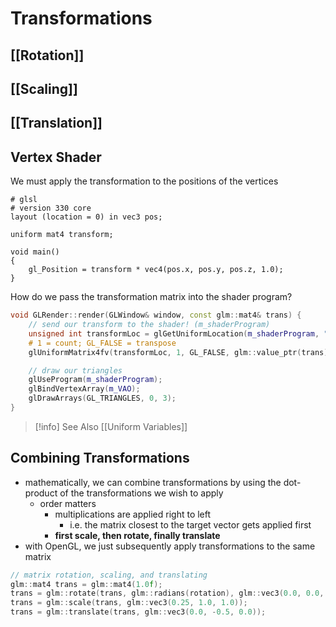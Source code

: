 # Transformations
## [[Rotation]]
## [[Scaling]]
## [[Translation]]
## Vertex Shader
We must apply the transformation to the positions of the vertices
```clike
# glsl
# version 330 core
layout (location = 0) in vec3 pos;

uniform mat4 transform;

void main()
{
	gl_Position = transform * vec4(pos.x, pos.y, pos.z, 1.0);
}
```
How do we pass the transformation matrix into the shader program?
```cpp
void GLRender::render(GLWindow& window, const glm::mat4& trans) {
	// send our transform to the shader! (m_shaderProgram)
	unsigned int transformLoc = glGetUniformLocation(m_shaderProgram, "transform");
	# 1 = count; GL_FALSE = transpose
	glUniformMatrix4fv(transformLoc, 1, GL_FALSE, glm::value_ptr(trans));

	// draw our triangles
	glUseProgram(m_shaderProgram);
	glBindVertexArray(m_VAO);
	glDrawArrays(GL_TRIANGLES, 0, 3);
}
```

> [!info] See Also
> [[Uniform Variables]]


## Combining Transformations
- mathematically, we can combine transformations by using the dot-product of the transformations we wish to apply
	- order matters
		- multiplications are applied right to left
			- i.e. the matrix closest to the target vector gets applied first
		- **first scale, then rotate, finally translate**
- with OpenGL, we just subsequently apply transformations to the same matrix
```cpp
// matrix rotation, scaling, and translating
glm::mat4 trans = glm::mat4(1.0f);
trans = glm::rotate(trans, glm::radians(rotation), glm::vec3(0.0, 0.0, 1.0));
trans = glm::scale(trans, glm::vec3(0.25, 1.0, 1.0));
trans = glm::translate(trans, glm::vec3(0.0, -0.5, 0.0));
```